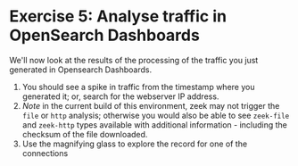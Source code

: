 # Exercise 5: Analyse traffic in OpenSearch Dashboards

We'll now look at the results of the processing of the traffic you just generated in Opensearch Dashboards.

1. You should see a spike in traffic from the timestamp where you generated it; or, search for the webserver IP address.
2. *Note* in the current build of this environment, zeek may not trigger the `file` or `http` analysis; otherwise you would also be able to see `zeek-file` and `zeek-http` types available with additional information - including the checksum of the file downloaded.
3. Use the magnifying glass to explore the record for one of the connections
